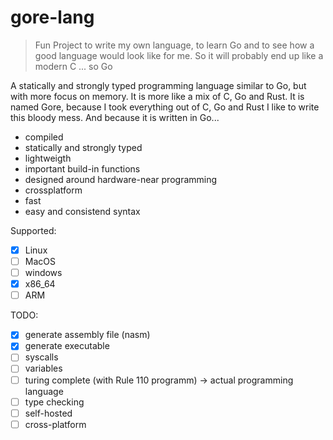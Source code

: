 # gore-lang

> Fun Project to write my own language, to learn Go and to see how a good language would look like for me. So it will probably end up like a modern C ... so Go

A statically and strongly typed programming language similar to Go, but with more focus on memory. It is more like a mix of C, Go and Rust. 
It is named Gore, because I took everything out of C, Go and Rust I like to write this bloody mess.
And because it is written in Go...

* compiled
* statically and strongly typed
* lightweigth
* important build-in functions
* designed around hardware-near programming
* crossplatform
* fast
* easy and consistend syntax

Supported:
* [x] Linux
* [ ] MacOS
* [ ] windows
* [x] x86_64
* [ ] ARM

TODO:
* [x] generate assembly file (nasm)
* [x] generate executable
* [ ] syscalls
* [ ] variables
* [ ] turing complete (with Rule 110 programm) -> actual programming language
* [ ] type checking
* [ ] self-hosted
* [ ] cross-platform
